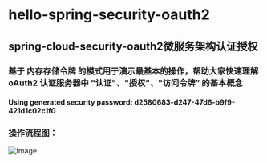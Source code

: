 # hello-spring-security-oauth2
## spring-cloud-security-oauth2微服务架构认证授权

### 基于 内存存储令牌 的模式用于演示最基本的操作，帮助大家快速理解 oAuth2 认证服务器中 "认证"、"授权"、"访问令牌” 的基本概念

#### Using generated security password: d2580683-d247-47d6-b9f9-421d1c02c1f0

### 操作流程图：
![Image](http://www.qfdmy.com/wp-content/uploads/2019/08/253eb4ef0c03ae7.png)



